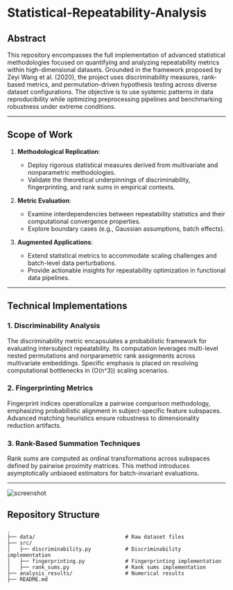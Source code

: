 # Statistical-Repeatability-Analysis

## Abstract

This repository encompasses the full implementation of advanced statistical methodologies focused on quantifying and analyzing repeatability metrics within high-dimensional datasets. Grounded in the framework proposed by Zeyi Wang et al. (2020), the project uses discriminability measures, rank-based metrics, and permutation-driven hypothesis testing across diverse dataset configurations. The objective is to use systemic patterns in data reproducibility while optimizing preprocessing pipelines and benchmarking robustness under extreme conditions.

---

## Scope of Work

1. **Methodological Replication**: 
   - Deploy rigorous statistical measures derived from multivariate and nonparametric methodologies.
   - Validate the theoretical underpinnings of discriminability, fingerprinting, and rank sums in empirical contexts.

2. **Metric Evaluation**:
   - Examine interdependencies between repeatability statistics and their computational convergence properties.
   - Explore boundary cases (e.g., Gaussian assumptions, batch effects).

3. **Augmented Applications**:
   - Extend statistical metrics to accommodate scaling challenges and batch-level data perturbations.
   - Provide actionable insights for repeatability optimization in functional data pipelines.

---

## Technical Implementations

### 1. **Discriminability Analysis**
The discriminability metric encapsulates a probabilistic framework for evaluating intersubject repeatability. Its computation leverages multi-level nested permutations and nonparametric rank assignments across multivariate embeddings. Specific emphasis is placed on resolving computational bottlenecks in \(O(n^3)\) scaling scenarios.

### 2. **Fingerprinting Metrics**
Fingerprint indices operationalize a pairwise comparison methodology, emphasizing probabilistic alignment in subject-specific feature subspaces. Advanced matching heuristics ensure robustness to dimensionality reduction artifacts.

### 3. **Rank-Based Summation Techniques**
Rank sums are computed as ordinal transformations across subspaces defined by pairwise proximity matrices. This method introduces asymptotically unbiased estimators for batch-invariant evaluations.

---


![screenshot](imageFolder/screenshot.png)

## Repository Structure

```plaintext
.
├── data/                             # Raw dataset files
├── src/
│   ├── discriminability.py           # Discriminability implementation
│   ├── fingerprinting.py             # Fingerprinting implementation
│   ├── rank_sums.py                  # Rank sums implementation
├── analysis_results/                 # Numerical results
├── README.md            
